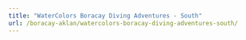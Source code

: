 ```yaml
---
title: "WaterColors Boracay Diving Adventures - South"
url: /boracay-aklan/watercolors-boracay-diving-adventures-south/
---
```

